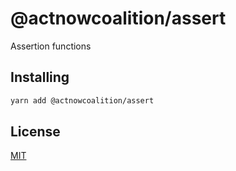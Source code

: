 # @actnowcoalition/assert

Assertion functions

## Installing

```sh
yarn add @actnowcoalition/assert
```

## License

[MIT](./LICENSE)
